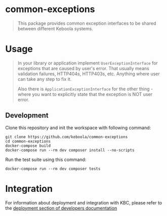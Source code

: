 # common-exceptions

> This package provides common exception interfaces to be shared between different Keboola systems.

# Usage

> In your library or application implement `UserExceptionInterface` for exceptions that are caused by user's error. That usually means validation failures, HTTP404s, HTTP403s, etc. Anything where user can take any step to fix it. 
>
> Also there is `ApplicationExceptionInterface` for the other thing - where you want to explicitly state that the exception is NOT user error.  

## Development
 
Clone this repository and init the workspace with following command:

```
git clone https://github.com/keboola/common-exceptions
cd common-exceptions
docker-compose build
docker-compose run --rm dev composer install --no-scripts
```

Run the test suite using this command:

```
docker-compose run --rm dev composer tests
```
 
# Integration

For information about deployment and integration with KBC, please refer to the [deployment section of developers documentation](https://developers.keboola.com/extend/component/deployment/) 
